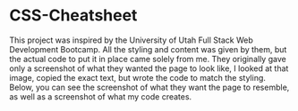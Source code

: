 # CSS-Cheatsheet
This project was inspired by the University of Utah Full Stack Web Development Bootcamp. All the styling and content was given by them, but the actual code to put it in place came solely from me. They originally gave only a screenshot of what they wanted the page to look like, I looked at that image, copied the exact text, but wrote the code to match the styling. Below, you can see the screenshot of what they want the page to resemble, as well as a screenshot of what my code creates. 
